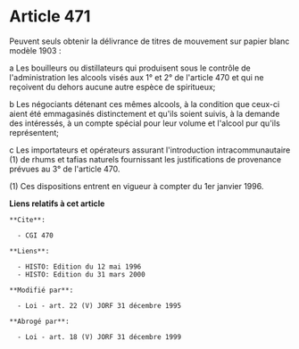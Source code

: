 # Article 471

Peuvent seuls obtenir la délivrance de titres de mouvement sur papier blanc modèle 1903 :

a Les bouilleurs ou distillateurs qui produisent sous le contrôle de l'administration les alcools visés aux 1° et 2° de
l'article 470 et qui ne reçoivent du dehors aucune autre espèce de spiritueux; 

b Les négociants détenant ces mêmes alcools, à la condition que ceux-ci aient été emmagasinés distinctement et qu'ils soient
suivis, à la demande des intéressés, à un compte spécial pour leur volume et l'alcool pur qu'ils représentent; 

c Les importateurs et opérateurs assurant l'introduction intracommunautaire (1) de rhums et tafias naturels fournissant les
justifications de provenance prévues au 3° de l'article 470.

(1) Ces dispositions entrent en vigueur à compter du 1er janvier 1996.

**Liens relatifs à cet article**

	**Cite**:

	  - CGI 470

	**Liens**:

	  - HISTO: Edition du 12 mai 1996
	  - HISTO: Edition du 31 mars 2000

	**Modifié par**:

	  - Loi - art. 22 (V) JORF 31 décembre 1995

	**Abrogé par**:

	  - Loi - art. 18 (V) JORF 31 décembre 1999
